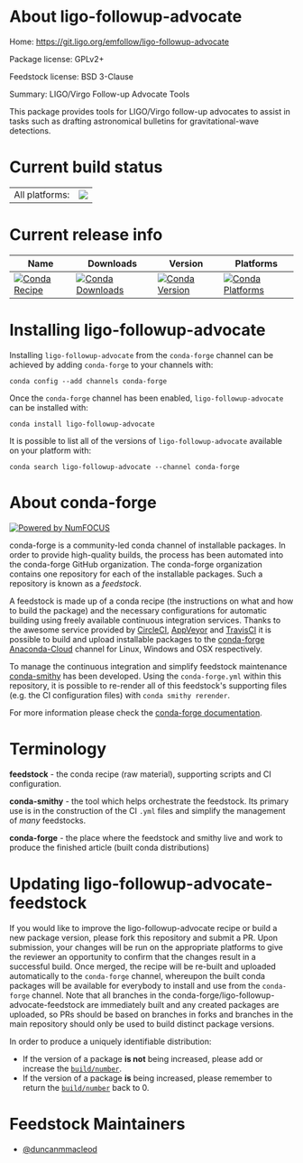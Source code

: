 About ligo-followup-advocate
============================

Home: https://git.ligo.org/emfollow/ligo-followup-advocate

Package license: GPLv2+

Feedstock license: BSD 3-Clause

Summary: LIGO/Virgo Follow-up Advocate Tools

This package provides tools for LIGO/Virgo follow-up advocates to assist
in tasks such as drafting astronomical bulletins for gravitational-wave
detections.


Current build status
====================


<table><tr><td>All platforms:</td>
    <td>
      <a href="https://dev.azure.com/conda-forge/feedstock-builds/_build/latest?definitionId=2632&branchName=master">
        <img src="https://dev.azure.com/conda-forge/feedstock-builds/_apis/build/status/ligo-followup-advocate-feedstock?branchName=master">
      </a>
    </td>
  </tr>
</table>

Current release info
====================

| Name | Downloads | Version | Platforms |
| --- | --- | --- | --- |
| [![Conda Recipe](https://img.shields.io/badge/recipe-ligo--followup--advocate-green.svg)](https://anaconda.org/conda-forge/ligo-followup-advocate) | [![Conda Downloads](https://img.shields.io/conda/dn/conda-forge/ligo-followup-advocate.svg)](https://anaconda.org/conda-forge/ligo-followup-advocate) | [![Conda Version](https://img.shields.io/conda/vn/conda-forge/ligo-followup-advocate.svg)](https://anaconda.org/conda-forge/ligo-followup-advocate) | [![Conda Platforms](https://img.shields.io/conda/pn/conda-forge/ligo-followup-advocate.svg)](https://anaconda.org/conda-forge/ligo-followup-advocate) |

Installing ligo-followup-advocate
=================================

Installing `ligo-followup-advocate` from the `conda-forge` channel can be achieved by adding `conda-forge` to your channels with:

```
conda config --add channels conda-forge
```

Once the `conda-forge` channel has been enabled, `ligo-followup-advocate` can be installed with:

```
conda install ligo-followup-advocate
```

It is possible to list all of the versions of `ligo-followup-advocate` available on your platform with:

```
conda search ligo-followup-advocate --channel conda-forge
```


About conda-forge
=================

[![Powered by NumFOCUS](https://img.shields.io/badge/powered%20by-NumFOCUS-orange.svg?style=flat&colorA=E1523D&colorB=007D8A)](http://numfocus.org)

conda-forge is a community-led conda channel of installable packages.
In order to provide high-quality builds, the process has been automated into the
conda-forge GitHub organization. The conda-forge organization contains one repository
for each of the installable packages. Such a repository is known as a *feedstock*.

A feedstock is made up of a conda recipe (the instructions on what and how to build
the package) and the necessary configurations for automatic building using freely
available continuous integration services. Thanks to the awesome service provided by
[CircleCI](https://circleci.com/), [AppVeyor](https://www.appveyor.com/)
and [TravisCI](https://travis-ci.org/) it is possible to build and upload installable
packages to the [conda-forge](https://anaconda.org/conda-forge)
[Anaconda-Cloud](https://anaconda.org/) channel for Linux, Windows and OSX respectively.

To manage the continuous integration and simplify feedstock maintenance
[conda-smithy](https://github.com/conda-forge/conda-smithy) has been developed.
Using the ``conda-forge.yml`` within this repository, it is possible to re-render all of
this feedstock's supporting files (e.g. the CI configuration files) with ``conda smithy rerender``.

For more information please check the [conda-forge documentation](https://conda-forge.org/docs/).

Terminology
===========

**feedstock** - the conda recipe (raw material), supporting scripts and CI configuration.

**conda-smithy** - the tool which helps orchestrate the feedstock.
                   Its primary use is in the construction of the CI ``.yml`` files
                   and simplify the management of *many* feedstocks.

**conda-forge** - the place where the feedstock and smithy live and work to
                  produce the finished article (built conda distributions)


Updating ligo-followup-advocate-feedstock
=========================================

If you would like to improve the ligo-followup-advocate recipe or build a new
package version, please fork this repository and submit a PR. Upon submission,
your changes will be run on the appropriate platforms to give the reviewer an
opportunity to confirm that the changes result in a successful build. Once
merged, the recipe will be re-built and uploaded automatically to the
`conda-forge` channel, whereupon the built conda packages will be available for
everybody to install and use from the `conda-forge` channel.
Note that all branches in the conda-forge/ligo-followup-advocate-feedstock are
immediately built and any created packages are uploaded, so PRs should be based
on branches in forks and branches in the main repository should only be used to
build distinct package versions.

In order to produce a uniquely identifiable distribution:
 * If the version of a package **is not** being increased, please add or increase
   the [``build/number``](https://conda.io/docs/user-guide/tasks/build-packages/define-metadata.html#build-number-and-string).
 * If the version of a package **is** being increased, please remember to return
   the [``build/number``](https://conda.io/docs/user-guide/tasks/build-packages/define-metadata.html#build-number-and-string)
   back to 0.

Feedstock Maintainers
=====================

* [@duncanmmacleod](https://github.com/duncanmmacleod/)

